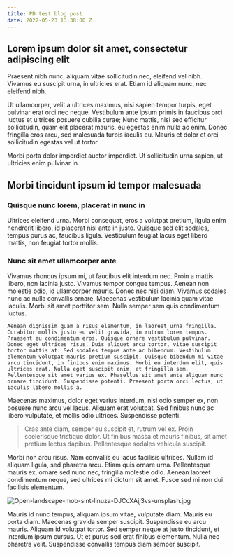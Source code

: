 ```yaml
---
title: PD test blog post
date: 2022-05-23 13:38:00 Z
---
```


## Lorem ipsum dolor sit amet, consectetur adipiscing elit

Praesent nibh nunc, aliquam vitae sollicitudin nec, eleifend vel nibh. Vivamus eu suscipit urna, in ultricies erat. Etiam id aliquam nunc, nec eleifend nibh.

Ut ullamcorper, velit a ultrices maximus, nisi sapien tempor turpis, eget pulvinar erat orci nec neque. Vestibulum ante ipsum primis in faucibus orci luctus et ultrices posuere cubilia curae; Nunc mattis, nisi sed efficitur sollicitudin, quam elit placerat mauris, eu egestas enim nulla ac enim. Donec fringilla eros arcu, sed malesuada turpis iaculis eu. Mauris et dolor et orci sollicitudin egestas vel ut tortor.

Morbi porta dolor imperdiet auctor imperdiet. Ut sollicitudin urna sapien, ut ultricies enim pulvinar in.

## Morbi tincidunt ipsum id tempor malesuada

### Quisque nunc lorem, placerat in nunc in

Ultrices eleifend urna. Morbi consequat, eros a volutpat pretium, ligula enim hendrerit libero, id placerat nisl ante in justo. Quisque sed elit sodales, tempus purus ac, faucibus ligula. Vestibulum feugiat lacus eget libero mattis, non feugiat tortor mollis.

### Nunc sit amet ullamcorper ante

Vivamus rhoncus ipsum mi, ut faucibus elit interdum nec. Proin a mattis libero, non lacinia justo. Vivamus tempor congue tempus. Aenean non molestie odio, id ullamcorper mauris. Donec nec nisi diam. Vivamus sodales nunc ac nulla convallis ornare. Maecenas vestibulum lacinia quam vitae iaculis. Morbi sit amet porttitor sem. Nulla semper sem quis condimentum luctus.

`Aenean dignissim quam a risus elementum, in laoreet urna fringilla. Curabitur mollis justo eu velit gravida, in rutrum lorem tempus. Praesent eu condimentum eros. Quisque ornare vestibulum pulvinar. Donec eget ultrices risus. Duis aliquet arcu tortor, vitae suscipit tortor mattis at. Sed sodales tempus ante ac bibendum. Vestibulum elementum volutpat mauris pretium suscipit. Quisque bibendum mi vitae arcu tincidunt, in finibus enim maximus. Morbi eu interdum elit, quis ultrices erat. Nulla eget suscipit enim, et fringilla sem. Pellentesque sit amet varius ex. Phasellus sit amet ante aliquam nunc ornare tincidunt. Suspendisse potenti. Praesent porta orci lectus, ut iaculis libero mollis a.`

Maecenas maximus, dolor eget varius interdum, nisi odio semper ex, non posuere nunc arcu vel lacus. Aliquam erat volutpat. Sed finibus nunc ac libero vulputate, et mollis odio ultrices. Suspendisse potenti.

> Cras ante diam, semper eu suscipit et, rutrum vel ex. Proin scelerisque tristique dolor. Ut finibus massa et mauris finibus, sit amet pretium lectus dapibus. Pellentesque sodales vehicula suscipit.

Morbi non arcu risus. Nam convallis eu lacus facilisis ultrices. Nullam id aliquam ligula, sed pharetra arcu. Etiam quis ornare urna. Pellentesque mauris ex, ornare sed nunc nec, fringilla molestie odio. Aenean laoreet condimentum neque, sed ultrices mi dictum sit amet. Fusce sed mi non dui facilisis elementum.

![Open-landscape-mob-sint-linuza-DJCcXAjj3vs-unsplash.jpg](/uploads/Open-landscape-mob-sint-linuza-DJCcXAjj3vs-unsplash.jpg)

Mauris id nunc tempus, aliquam ipsum vitae, vulputate diam. Mauris eu porta diam. Maecenas gravida semper suscipit. Suspendisse eu arcu mauris. Aliquam id volutpat tortor. Sed semper neque at justo tincidunt, et interdum ipsum cursus. Ut et purus sed erat finibus elementum. Nulla nec pharetra velit. Suspendisse convallis tempus diam semper suscipit.